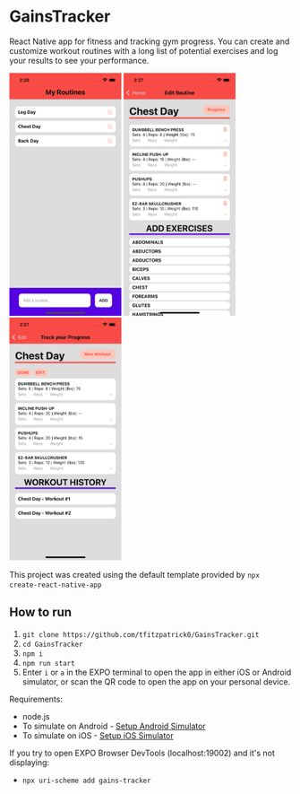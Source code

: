 # GainsTracker

React Native app for fitness and tracking gym progress. You can create and customize workout routines with a long list of potential exercises and log your results to see your performance.

<p float="left">
  <img src="./screenshots/homeScreen.png" width="200" />
  <img src="./screenshots/templateScreen.png" width="200" /> 
  <img src="./screenshots/progressScreen.png" width="200" />
</p>

This project was created using the default template provided by `npx create-react-native-app`

## How to run

1. `git clone https://github.com/tfitzpatrick0/GainsTracker.git`
2. `cd GainsTracker`
3. `npm i`
4. `npm run start`
5. Enter `i` or `a` in the EXPO terminal to open the app in either iOS or Android simulator, or scan the QR code to open the app on your personal device.

Requirements:

- node.js
- To simulate on Android - [Setup Android Simulator](https://docs.expo.dev/workflow/android-studio-emulator/)
- To simulate on iOS - [Setup iOS Simulator](https://docs.expo.dev/workflow/ios-simulator/)

If you try to open EXPO Browser DevTools (localhost:19002) and it's not displaying:

- `npx uri-scheme add gains-tracker`
